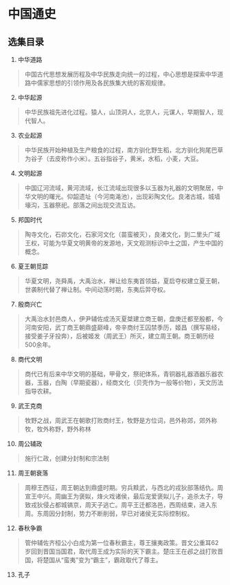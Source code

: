 # 中国通史

## 选集目录

1. 中华道路
> 中国古代思想发展历程及中华民族走向统一的过程，中心思想是探索中华道路中儒家思想的引领作用及各民族集大统的客观规律。

2. 中华起源
> 中华民族祖先进化过程。猿人，山顶洞人，北京人，元谋人，早期智人，现代智人。

3. 农业起源
> 中华民族开始种植及生产粮食的过程，南方驯化野生稻，北方驯化狗尾巴草为谷子（去皮称作小米）。五谷指谷子，黄米，水稻，小麦，大豆。

4. 文明起源
> 中国辽河流域，黄河流域，长江流域出现很多以玉器为礼器的文明聚居，中华文明的曙光。仰韶遗址（今河南渑池），出现彩陶文化。良渚古城，城墙壕沟，玉器祭祀。部落之间出现交流互访。

5. 邦国时代
> 陶寺文化，石峁文化，石家河文化（苗蛮被灭），良渚文化，到二里头广域王权，可能为华夏文明黄帝的发源地，天文观测标识中土之国，产生中国的概念。

6. 夏王朝觅踪
> 华夏文明，尧舜禹，大禹治水，禅让给东夷首领益，夏启夺权建立夏王朝，世袭制代替了禅让制。中间动荡时期，东夷后羿夺权。

7. 殷商兴亡
> 大禹治水封邑商人，伊尹辅佐成汤灭夏桀建立商王朝，盘庚迁都至殷都，今河南安阳，武丁商王朝鼎盛巅峰，帝辛商纣王囚禁季历，姬昌（撰写易经，接受姜子牙投奔），后被姬发（周武王）所灭，建立周王朝。商王朝历经500余年。

8. 商代文明
> 商代已有后来中华文明的基础，甲骨文，祭祀体系，青铜器礼器酒器乐器农器，玉器，白陶（早期瓷器），经商文化（贝壳作为一般等价物），天文历法指导农耕。

9. 武王克商
> 牧野之战，周武王在朝歌打败商纣王，牧野是方位词，邑外称郊，郊外称牧，牧外称野，野外称林

10. 周公辅政
> 施行仁政，创建分封制和宗法制

11. 周王朝衰落
> 周穆王西征，周王朝达到鼎盛时期。穷兵黩武，与西北的戎狄部落结仇。周宣王中兴。周幽王为褒姒，烽火戏诸侯，最后宠爱褒姒儿子，追杀太子，导致戎狄侵占都城镐京，周天子逃亡。周平王迁都洛邑，西周结束，进入东周。东周因分封制，势力不断削弱，早已对诸侯无实际控制权。

12. 春秋争霸
> 管仲辅佐齐桓公小白成为第一位春秋霸主，尊王攘夷政策。晋文公重耳62岁回到晋国当国君，取代周王成为实际的天下霸主。楚庄王在邲之战打败晋国，将楚国从“蛮夷”变为“霸主”，霸政取代了尊主。

13. 孔子
> 
